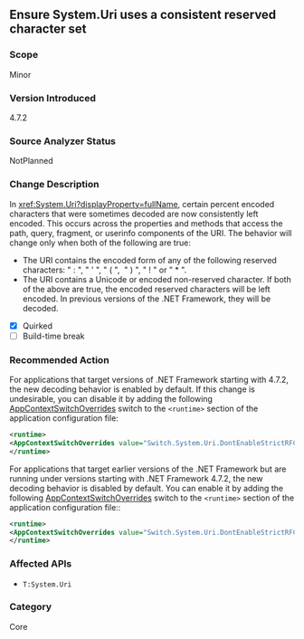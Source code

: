 ## Ensure System.Uri uses a consistent reserved character set

### Scope
Minor

### Version Introduced
4.7.2

### Source Analyzer Status
NotPlanned

### Change Description
In <xref:System.Uri?displayProperty=fullName>, certain percent encoded characters that were sometimes decoded are now consistently left encoded. This occurs across the properties and methods that access the path, query, fragment, or userinfo components of the URI. 
The behavior will change only when both of the following are true:
  - The URI contains the encoded form of any of the following reserved characters: " : ", " ' ", " ( ",  " ) ", " ! " or " * ".
  - The URI contains a Unicode or encoded non-reserved character.
If both of the above are true, the encoded reserved characters will be left encoded. In previous versions of the .NET Framework, they will be decoded.

- [x] Quirked
- [ ] Build-time break

### Recommended Action
For applications that target versions of .NET Framework starting with 4.7.2, the new decoding behavior is enabled by default. If this change is undesirable, you can disable it by adding the following [AppContextSwitchOverrides](~/docs/framework/configure-apps/file-schema/runtime/appcontextswitchoverrides-element.md) switch to the `<runtime>` section of the application configuration file:
```xml
<runtime>
<AppContextSwitchOverrides value="Switch.System.Uri.DontEnableStrictRFC3986ReservedCharacterSets=true" />
</runtime>
```
For applications that target earlier versions of the .NET Framework but are running under versions starting with .NET Framework 4.7.2, the new decoding behavior is disabled by default. You can enable it by adding the following [AppContextSwitchOverrides](~/docs/framework/configure-apps/file-schema/runtime/appcontextswitchoverrides-element.md) switch to the `<runtime>` section of the application configuration file::
```xml
<runtime>
<AppContextSwitchOverrides value="Switch.System.Uri.DontEnableStrictRFC3986ReservedCharacterSets=false" />
</runtime>
```

### Affected APIs
* `T:System.Uri`

### Category
Core

<!--
    ### Original Bug
    https://devdiv.visualstudio.com/DevDiv/_workitems/edit/150266
-->
